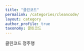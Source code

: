 ```yaml
---
title: "클린코드"
permalink: /categories/cleancode/ 
layout: category
author_profile: true
taxonomy: 클린코드 
---
```


클린코드 정주행
